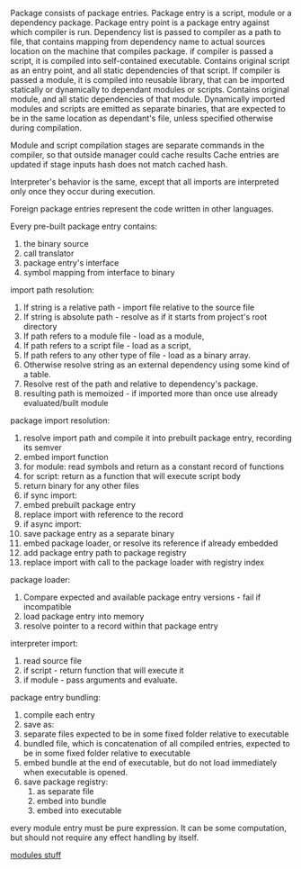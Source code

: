 Package consists of package entries. Package entry is a script, module or a dependency package.
Package entry point is a package entry against which compiler is run.
Dependency list is passed to compiler as a path to file, that contains mapping from dependency name to actual sources location on the machine that compiles package. 
if compiler is passed a script, it is compiled into self-contained executable. Contains original script as an entry point, and all static dependencies of that script.
If compiler is passed a module, it is compiled into reusable library, that can be imported statically or dynamically to dependant modules or scripts. Contains original module, and all static dependencies of that module.
Dynamically imported modules and scripts are emitted as separate binaries, that are expected to be in the same location as dependant's file, unless specified otherwise during compilation.

Module and script compilation stages are separate commands in the compiler, so that outside manager could cache results
Cache entries are updated if stage inputs hash does not match cached hash.

Interpreter's behavior is the same, except that all imports are interpreted only once they occur during execution.

Foreign package entries represent the code written in other languages.

Every pre-built package entry contains:
1. the binary source
2. call translator
3. package entry's interface
4. symbol mapping from interface to binary

import path resolution:
1. If string is a relative path - import file relative to the source file
2. If string is absolute path - resolve as if it starts from project's root directory
3. If path refers to a module file - load as a module, 
4. If path refers to a script file - load as a script, 
5. If path refers to any other type of file - load as a binary array.
6. Otherwise resolve string as an external dependency using some kind of a table.
7. Resolve rest of the path and relative to dependency's package.
8. resulting path is memoized - if imported more than once use already evaluated/built module

package import resolution:
1. resolve import path and compile it into prebuilt package entry, recording its semver
2. embed import function
  1. for module: read symbols and return as a constant record of functions
  2. for script: return as a function that will execute script body
  3. return binary for any other files
3. if sync import:
  1. embed prebuilt package entry 
  2. replace import with reference to the record
4. if async import:
  1. save package entry as a separate binary
  2. embed package loader, or resolve its reference if already embedded
  3. add package entry path to package registry
  4. replace import with call to the package loader with registry index

package loader:
  1. Compare expected and available package entry versions - fail if incompatible
  2. load package entry into memory
  3. resolve pointer to a record within that package entry

interpreter import:
1. read source file
2. if script - return function that will execute it
3. if module - pass arguments and evaluate.

package entry bundling:
1. compile each entry
2. save as:
  1. separate files expected to be in some fixed folder relative to executable
  2. bundled file, which is concatenation of all compiled entries, expected to be in some fixed folder relative to executable
  3. embed bundle at the end of executable, but do not load immediately when executable is opened.
3. save package registry:
   1. as separate file
   2. embed into bundle
   3. embed into executable

every module entry must be pure expression. It can be some computation, but should not require any effect handling by itself.

[modules stuff](https://thunderseethe.dev/posts/whats-in-a-module/)